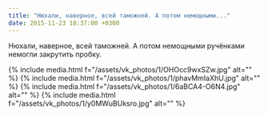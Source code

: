 ```yaml
---
title: "Нюхали, наверное, всей таможней. А потом немощными..."
date: 2015-11-23 18:37:00 +0300
---
```


Нюхали, наверное, всей таможней. А потом немощными ручёнками немогли закрутить пробку.


{% include media.html f="/assets/vk_photos/1/OHOcc9wxSZw.jpg" alt="" %}
{% include media.html f="/assets/vk_photos/1/phavMmIaXhU.jpg" alt="" %}
{% include media.html f="/assets/vk_photos/1/6aBCA4-O6N4.jpg" alt="" %}
{% include media.html f="/assets/vk_photos/1/y0MWuBUksro.jpg" alt="" %}
